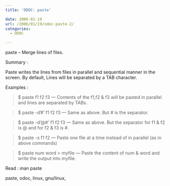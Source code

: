 ```yaml
---
title: 'ODOC: paste'

date: 2006-01-19
url: /2006/01/19/odoc-paste-2/
categories:
  - ODOC

---
```

paste &#8211; Merge lines of files.

Summary :

Paste writes the lines from files in parallel and sequential manner in the screen. By default, Lines will be separated by a TAB character.

Examples :

> $ paste f1 f2 f3 &#8212; Contents of the f1,f2 & f3 will be pasted in parallel and lines are separated by TABs.

> $ paste -d&#8217;#&#8217; f1 f2 f3 &#8212; Same as above. But # is the separator.

> $ paste -d&#8217;@#&#8217; f1 f2 f3 &#8212; Same as above. But the separator for f1 & f2 is @ and for f2 & f3 is #.

> $ paste -s f1 f2 &#8212; Paste one file at a time instead of in parallel (as in above commands)

> $ paste num word > myfile &#8212; Paste the content of num & word and write the output into myfile.

Read : man paste

<tags>paste, odoc, linux, gnu/linux,</tags>